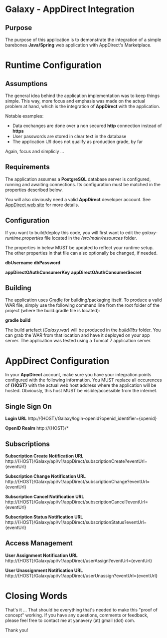Galaxy - AppDirect Integration
==============================

Purpose
-------

The purpose of this application is to demonstrate the integration of a simple barebones **Java/Spring**
web application with AppDirect's Marketplace.

Runtime Configuration
=====================

Assumptions
-----------

The general idea behind the application implementation was to keep things simple. This way, more
focus and emphasis was made on the actual problem at hand, which is the integration of **AppDirect**
with the application.

Notable examples:
* Data exchanges are done over a non secured **http** connection instead of **https**
* User passwords are stored in clear text in the database
* The application U/I does not qualify as production grade, by far

Again, focus and simpliciy ...

Requirements
------------

The application assumes a **PostgreSQL** database server is configured, running and awaiting
connections. Its configuration must be matched in the properties described below.

You will also obviously need a valid **AppDirect** developer account. See
[AppDirect web site](http://info.appdirect.com/developers) for more details.

Configuration
-------------

If you want to build/deploy this code, you will first want to edit the *galaxy-runtime.properties*
file located in the */src/main/resources* folder.

The properties in below MUST be updated to reflect your runtime setup. The other properties in that
file can also optionally be changed, if needed.

**dbUsername**
**dbPassword**

**appDirectOAuthConsumerKey**
**appDirectOAuthConsumerSecret**

Building
--------

The application uses [Gradle](http://www.gradle.org/) for building/packaging itself. To produce a valid WAR
file, simply use the following command line from the root folder of the project (where the build.gradle file is located):

**gradle build**

The build artefact (*Galaxy.war*) will be produced in the *build/libs* folder. You can grab the WAR from that
location and have it deployed on your app server. The application was tested using a Tomcat 7 application server.

AppDirect Configuration
=======================

In your **AppDirect** account, make sure you have your integration points configured with the following
information. You MUST replace all occurences of **{HOST}** with the actual web host address where the
application will be hosted. Obviously, this host MUST be visible/accessible from the internet.

Single Sign On
--------------

**Login URL**
http://{HOST}/Galaxy/login-openid?openid_identifier={openid}

**OpenID Realm**
http://{HOST}/*

Subscriptions
-------------

**Subscription Create Notification URL**
http://{HOST}/Galaxy/api/v1/appDirect/subscriptionCreate?eventUrl={eventUrl}

**Subscription Change Notification URL**
http://{HOST}/Galaxy/api/v1/appDirect/subscriptionChange?eventUrl={eventUrl}

**Subscription Cancel Notification URL**
http://{HOST}/Galaxy/api/v1/appDirect/subscriptionCancel?eventUrl={eventUrl}

**Subscription Status Notification URL**
http://{HOST}/Galaxy/api/v1/appDirect/subscriptionStatus?eventUrl={eventUrl}

Access Management
-----------------

**User Assignment Notification URL**
http://{HOST}/Galaxy/api/v1/appDirect/userAssign?eventUrl={eventUrl}

**User Unassignment Notification URL**
http://{HOST}/Galaxy/api/v1/appDirect/userUnassign?eventUrl={eventUrl}

Closing Words
=============

That's it ... That should be everything that's needed to make this "proof of concept" working. If you have
any questions, comments or feedback, please feel free to contact me at yanavery (at) gmail (dot) com.

Thank you!
